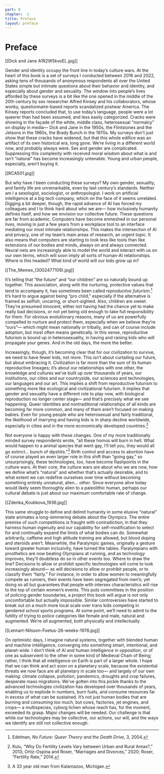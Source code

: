 ```yaml
---
part: 0
chapter: -1
title: Preface
layout: preface
---
```


Preface
=======

[[Dick and Jane A1R2W5kvoEL.jpg]]

Gender and identity occupy the front line in today’s culture wars. At the heart of this book is a set of surveys I conducted between 2016 and 2022, asking tens of thousands of anonymous respondents all over the United States simple but intimate questions about their behavior and identity, and especially about gender and sexuality. The window into people’s lives afforded by these surveys is a bit like the one opened in the middle of the 20th century by sex researcher Alfred Kinsey and his collaborators, whose wonky, questionnaire-based reports scandalized postwar America. The Kinsey reports concluded that, to use today’s language, people were a lot queerer than had been assumed, and less easily categorized. Cracks were showing in the façade of the white, middle class, heterosexual “normalcy” on display in media— Dick and Jane in the 1950s, the Flintstones and the Jetsons in the 1960s, the Brady Bunch in the 1970s. My surveys don’t just show that these cracks have widened, but that this whole edifice was an artifact of its own historical era, long gone. We’re living in a different world now, and probably always were. Sex and gender are complicated. Suppressing this complexity with received moral wisdom about what is and isn’t “natural” has become increasingly untenable. Young and urban people, especially, aren’t buying it.

[[RCA501.jpg]]

But why have *I* been conducting these surveys? My own gender, sexuality, and family life are unremarkable, even by last century’s standards. Neither am I a sexologist, sociologist, or anthropologist. I work on artificial intelligence at a big tech company, which on the face of it seems unrelated. Digging a bit deeper, though, the rapid advance of AI has forced my colleagues and I to think hard about who we are— how inclusively humanity defines itself, and how we envision our collective future. These questions are far from academic. Computers have become enmeshed in our personal lives, moving in just a few years from a workplace tool to an interface mediating our most intimate relationships. This makes the intersection of AI and privacy, one of my team’s main areas of research, an urgent topic. It also means that computers are starting to look less like tools than like extensions of our bodies and minds, always on and always connected. Neural nets are increasingly able to model the world and interact with us on our own terms, which will soon imply all sorts of human-AI relationships. Where is this headed? What kind of world will our kids grow up in?

[[The_Memex_(3002477109).jpg]]

It’s telling that “the future” and “our children” are so naturally bound up together. This association, along with the nurturing, protective values that tend to accompany it, has sometimes been called *reproductive futurism*.[^1] It’s hard to argue against being “pro child,” especially if the alternative is framed as selfish, uncaring, or short-sighted. Also, children are sweet. They’re presumed innocent, either not having had the chance yet to make really bad decisions, or not yet being old enough to take full responsibility for them. For obvious evolutionary reasons, many of us are powerfully compelled to nurture and protect them, especially when we believe they’re “ours”— which might mean nationally or tribally, and can of course include adoption, but most often means genetically. In this sense, reproductive futurism is bound up in heterosexuality, in having and raising kids who will propagate your genes. And in the old days, the more the better.

Increasingly, though, it’s becoming clear that for our civilization to survive, we need to have fewer kids, not more. This isn’t about curtailing our future, but about embracing it. Civilization is far more than the sum of its human reproductive lineages; it’s about our relationships with one other, the knowledge and cultures we’ve built up over thousands of years, our institutions, our cities and our countryside, our sciences and technologies, our languages and our art. This implies a shift from reproductive futurism to something more like ecological and civilizational futurism. It implies that gender and sexuality have a different role to play now, with biological reproduction no longer center stage— and that’s precisely what we see happening. Queer identities and nontraditional relationships of all kinds are becoming far more common, and many of them aren’t focused on making babies. Even for young people who are heterosexual and fairly traditional, the likelihood of marrying and having kids is in sharp decline worldwide, especially in cities and in the more economically developed countries.[^2]

Not everyone is happy with these changes. One of my more traditionally minded survey respondents wrote, “all these homos will burn in hell. What would happen to a animal species that went gay, I’ll tell you, they would all go extinct... bunch of dipshits.”[^3] Birth control and access to abortion have of course played an even larger role in this shift than “going gay,” so unsurprisingly, these technologies, too, have become flashpoints in the culture wars. At their core, the culture wars are about who we are now, how we define what’s “natural” and whether that’s actually desirable, and to what extent we can redefine ourselves over time without becoming something entirely *un*natural, alien... *other*. Since everyone alive today would likely seem thoroughly alien to a paleolithic human, perhaps our cultural debate is just about our maximum comfortable rate of change.

[[Zdenka_Koubkova_1936.jpg]]

This same struggle to define and delimit humanity in some elusive “natural” state animates a long-simmering debate about the Olympics. The entire premise of such competitions is fraught with contradiction, in that they harness human ingenuity and our capability for self-modification to select for and continually expand the limits of what bodies can do. Somewhat arbitrarily, caffeine and high altitude training are allowed, but blood doping and steroids aren’t. Meanwhile, the Paralympic games, originally a gesture toward greater human inclusivity, have turned the tables. Paralympians with prosthetics are now beating Olympians at running, and as technology improves, they’ll doubtless do so in other events too. Where to draw the line? Decisions to allow or prohibit specific technologies will come to look increasingly absurd— as will decisions to allow or prohibit people, or to classify them “fairly.” For instance, in order to allow women to meaningfully compete as runners, their events have been segregated from men’s; yet doing so all but guarantees that people with intersex characteristics will rise to the top of certain women’s events. This puts committees in the position of policing gender boundaries, a project this book will argue is not only uncomfortable but actually impossible. Similar controversies have started to break out on a much more local scale over trans kids competing in gendered school sports programs. At some point, we’ll need to admit to the futility of trying to police categories like female and male, natural and augmented. We’re *all* augmented, both physically and intellectually.

[[Lennart-Nilsson-Foetus-26-weeks-1976.jpg]]

On optimistic days, I imagine natural systems, together with blended human and machine intelligence, converging into something smart, intentional, and planet-wide. I don’t think of AI and human intelligence in opposition, or of one as subservient to the other in some kind of Medieval Chain of Being; rather, I think that all intelligence on Earth is part of a larger whole. I hope that we can think and act soon on a planetary scale, because the existential threats we now face are all planetary in scale too— and largely of our own making: climate collapse, pollution, pandemics, droughts and crop failures, desperate mass migrations. We’ve gotten into this pickle thanks to the advanced technologies civilization has developed over thousands of years, enabling us to explode in numbers, burn fuels, and consume resources far in excess of what can be sustained. It’s not just human bodies that are burning and consuming too much, but cows, factories, jet engines, and crops— a multispecies, cyborg lichen whose reach has, for the moment, exceeded its grasp. Major changes will be needed. Our challenge is that while our technologies may be collective, our actions, our will, and the ways we identify are still not collective enough.


[^1]: Edelman, *No Future: Queer Theory and the Death Drive*, 3, 2004.

[^2]: Kulu, “Why Do Fertility Levels Vary between Urban and Rural Areas?,” 2013; Ortiz-Ospina and Roser, “Marriages and Divorces,” 2020; Roser, “Fertility Rate,” 2014.

[^3]: A 33 year old man from Kalamazoo, Michigan.
